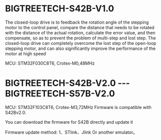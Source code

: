 # BIGTREETECH-S42B-V1.0
The closed-loop drive is to feedback the rotation angle of the stepping motor to the control panel, compare the distance that needs to be rotated with the distance of the actual rotation, calculate the error value, and then compensate, so as to prevent the problem of multi-step and lost step. The closed-loop drive can completely overcome the lost step of the open-loop stepping motor, and can also significantly improve the performance of the motor at high speed

MCU: STM32F030C8T6, Crotex-M0,48MHz


# BIGTREETECH-S42B-V2.0  ---      BIGTREETECH-S57B-V2.0
MCU: STM32F103C8T6, Crotex-M3,72MHz
Firmware is compatible with S42Bv2.0.

You can download the firmware for S42B directly and update it




Firmware update method:
  1、STlink、Jlink Or another emulator。